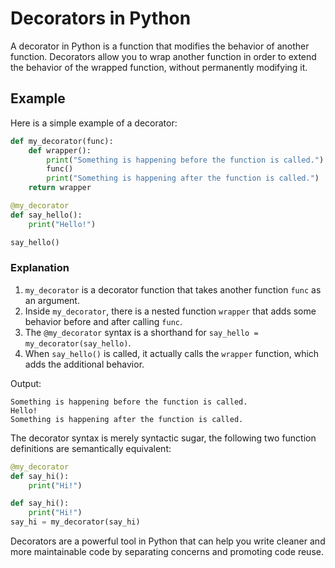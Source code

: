 # Decorators in Python

A decorator in Python is a function that modifies the behavior of another function. Decorators allow you to wrap another function in order to extend the behavior of the wrapped function, without permanently modifying it.

## Example

Here is a simple example of a decorator:

```python
def my_decorator(func):
    def wrapper():
        print("Something is happening before the function is called.")
        func()
        print("Something is happening after the function is called.")
    return wrapper

@my_decorator
def say_hello():
    print("Hello!")

say_hello()
```

### Explanation

1. `my_decorator` is a decorator function that takes another function `func` as an argument.
2. Inside `my_decorator`, there is a nested function `wrapper` that adds some behavior before and after calling `func`.
3. The `@my_decorator` syntax is a shorthand for `say_hello = my_decorator(say_hello)`.
4. When `say_hello()` is called, it actually calls the `wrapper` function, which adds the additional behavior.

Output:
```
Something is happening before the function is called.
Hello!
Something is happening after the function is called.
```

The decorator syntax is merely syntactic sugar, the following two function definitions are semantically equivalent:

```python
@my_decorator
def say_hi():
    print("Hi!")
```

```python
def say_hi():
    print("Hi!")
say_hi = my_decorator(say_hi)
```

Decorators are a powerful tool in Python that can help you write cleaner and more maintainable code by separating concerns and promoting code reuse.